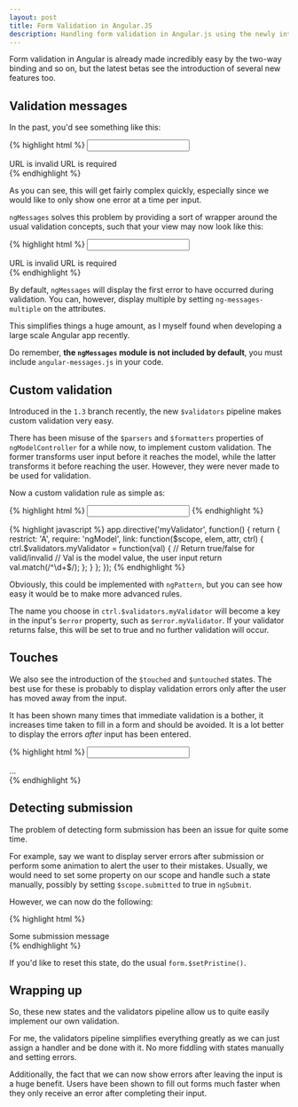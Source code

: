```yaml
---
layout: post
title: Form Validation in Angular.JS
description: Handling form validation in Angular.js using the newly introduced states and messages package
---
```


Form validation in Angular is already made incredibly easy by the two-way binding and so on, but the latest betas see the introduction of several new features too.

## Validation messages

In the past, you'd see something like this:

{% highlight html %}
<input type="url" name="foo" required>
<div class="validation" ng-show="form.foo.$error">
    <span class="help-block" ng-show="form.$error.url">URL is invalid</span>
    <span class="help-block" ng-show="!form.$error.url && form.$error.required">URL is required</span>
</div>
{% endhighlight %}

As you can see, this will get fairly complex quickly, especially since we would like to only show one error at a time per input.

`ngMessages` solves this problem by providing a sort of wrapper around the usual validation concepts, such that your view may now look like this:

{% highlight html %}
<input type="url" name="foo" required>
<div class="validation" ng-messages="form.foo.$error">
    <span class="help-block" ng-message="url">URL is invalid</span>
    <span class="help-block" ng-message="required">URL is required</span>
</div>
{% endhighlight %}

By default, `ngMessages` will display the first error to have occurred during validation. You can, however, display multiple by setting `ng-messages-multiple` on the attributes.

This simplifies things a huge amount, as I myself found when developing a large scale Angular app recently.

Do remember, **the `ngMessages` module is not included by default**, you must include `angular-messages.js` in your code.

## Custom validation

Introduced in the `1.3` branch recently, the new `$validators` pipeline makes custom validation very easy. 

There has been misuse of the `$parsers` and `$formatters` properties of `ngModelController` for a while now, to implement custom validation. The former transforms user input before it reaches the model, while the latter transforms it before reaching the user. However, they were never made to be used for validation.

Now a custom validation rule as simple as:

{% highlight html %}
<input type="text" my-validator name="foo">
{% endhighlight %}

{% highlight javascript %}
app.directive('myValidator', function() {
    return {
        restrict: 'A',
        require: 'ngModel',
        link: function($scope, elem, attr, ctrl) {
            ctrl.$validators.myValidator = function(val) {
                // Return true/false for valid/invalid
                // Val is the model value, the user input
                return val.match(/^\d+$/);
            };
        }
    };
});
{% endhighlight %}

Obviously, this could be implemented with `ngPattern`, but you can see how easy it would be to make more advanced rules.

The name you choose in `ctrl.$validators.myValidator` will become a key in the input's `$error` property, such as `$error.myValidator`. If your validator returns false, this will be set to true and no further validation will occur.

## Touches

We also see the introduction of the `$touched` and `$untouched` states. The best use for these is probably to display validation errors only after the user has moved away from the input.

It has been shown many times that immediate validation is a bother, it increases time taken to fill in a form and should be avoided. It is a lot better to display the errors *after* input has been entered.

{% highlight html %}
<input type="url" name="foo" required>
<div class="validation" ng-show="form.foo.$touched" ng-messages="form.foo.$error">
    ...
</div>
{% endhighlight %}

## Detecting submission

The problem of detecting form submission has been an issue for quite some time. 

For example, say we want to display server errors after submission or perform some animation to alert the user to their mistakes. Usually, we would need to set some property on our scope and handle such a state manually, possibly by setting `$scope.submitted` to true in `ngSubmit`.

However, we can now do the following:

{% highlight html %}
<div ng-show="form.$submitted">
    Some submission message
</div>
{% endhighlight %}

If you'd like to reset this state, do the usual `form.$setPristine()`.

## Wrapping up

So, these new states and the validators pipeline allow us to quite easily implement our own validation. 

For me, the validators pipeline simplifies everything greatly as we can just assign a handler and be done with it. No more fiddling with states manually and setting errors.

Additionally, the fact that we can now show errors after leaving the input is a huge benefit. Users have been shown to fill out forms much faster when they only receive an error after completing their input.
